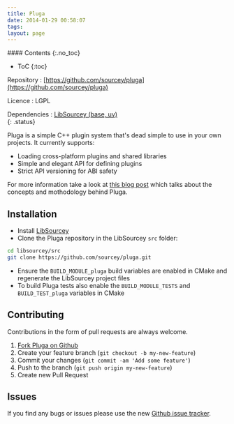 ```yaml
---
title: Pluga
date: 2014-01-29 00:58:07
tags: 
layout: page
---
```


<div class="sidebar-section toc">
#### Contents
{:.no_toc}

* ToC
{:toc}
</div>

Repository
: [https://github.com/sourcey/pluga](https://github.com/sourcey/pluga)

Licence
: LGPL

Dependencies
: [LibSourcey (base, uv)](http://sourcey.com/libsourcey)  
{: .status}
  
Pluga is a simple C++ plugin system that's dead simple to use in your own projects. It currently supports:

* Loading cross-platform plugins and shared libraries
* Simple and elegant API for defining plugins
* Strict API versioning for ABI safety

For more information take a look at [this blog post](http://sourcey.com/building-a-simple-cpp-cross-platform-plugin-system) which talks about the concepts and mothodology behind Pluga.

## Installation

* Install [LibSourcey](http://sourcey.com/libsourcey/#installation)
* Clone the Pluga repository in the LibSourcey `src` folder:

~~~ bash
cd libsourcey/src
git clone https://github.com/sourcey/pluga.git
~~~

* Ensure the `BUILD_MODULE_pluga` build variables are enabled in CMake and regenerate the LibSourcey project files
* To build Pluga tests also enable the `BUILD_MODULE_TESTS` and `BUILD_TEST_pluga` variables in CMake

## Contributing

Contributions in the form of pull requests are always welcome.

1. [Fork Pluga on Github](https://github.com/sourcey/pluga)
2. Create your feature branch (`git checkout -b my-new-feature`)
3. Commit your changes (`git commit -am 'Add some feature'`)
4. Push to the branch (`git push origin my-new-feature`)
5. Create new Pull Request

## Issues

If you find any bugs or issues please use the new [Github issue tracker](https://github.com/sourcey/pluga/issues).